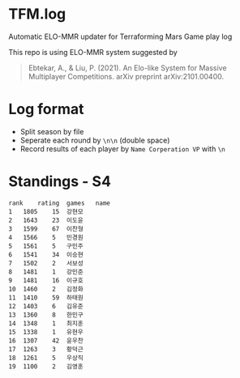 # TFM.log
Automatic ELO-MMR updater for Terraforming Mars Game play log

This repo is using ELO-MMR system suggested by
> Ebtekar, A., & Liu, P. (2021). An Elo-like System for Massive Multiplayer Competitions. arXiv preprint arXiv:2101.00400.


# Log format
* Split season by file
* Seperate each round by `\n\n` (double space)
* Record results of each player by 
`Name Corperation VP`
with `\n`

# Standings - S4
```csv
rank	rating	games	name
1	1805	15	강현모
2	1643	23	이도윤
3	1599	67	이찬형
4	1566	5	민경원
5	1561	5	구민주
6	1541	34	이승현
7	1502	2	서보성
8	1481	1	강민준
9	1481	16	이규호
10	1460	2	김정화
11	1410	59	하태원
12	1403	6	김유준
13	1360	8	한민구
14	1348	1	최지훈
15	1338	1	유현우
16	1307	42	윤우찬
17	1263	3	황덕근
18	1261	5	우상직
19	1100	2	김영훈
```
